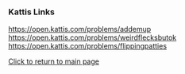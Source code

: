 ### Kattis Links
https://open.kattis.com/problems/addemup</br>
https://open.kattis.com/problems/weirdflecksbutok</br>
https://open.kattis.com/problems/flippingpatties</br>

[Click to return to main page](https://github.com/ACMUNLV/coding-meetups)
